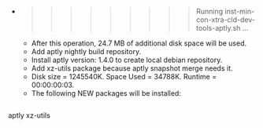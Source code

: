 * >>>>>>>>> Running inst-min-con-xtra-cld-dev-tools-aptly.sh ...
  * After this operation, 24.7 MB of additional disk space will be used.
  * Add aptly nightly build repository.
  * Install aptly version: 1.4.0 to create local debian repository.
  * Add xz-utils package because aptly snapshot merge needs it.
  * Disk size = 1245540K. Space Used = 34788K. Runtime = 00:00:00:03.
  * The following NEW packages will be installed:
  ```bash
aptly xz-utils
  ```
